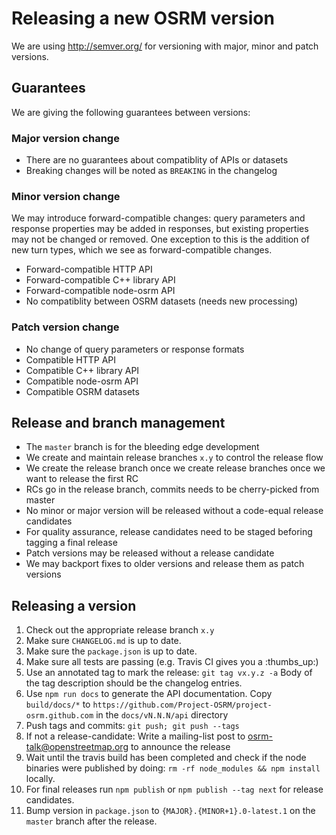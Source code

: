 # Releasing a new OSRM version

We are using http://semver.org/ for versioning with major, minor and patch versions.

## Guarantees

We are giving the following guarantees between versions:

### Major version change

- There are no guarantees about compatiblity of APIs or datasets
- Breaking changes will be noted as `BREAKING` in the changelog

### Minor version change

We may introduce forward-compatible changes: query parameters and response properties may be added in responses, but existing properties may not be changed or removed. One exception to this is the addition of new turn types, which we see as forward-compatible changes.

- Forward-compatible HTTP API
- Forward-compatible C++ library API
- Forward-compatible node-osrm API
- No compatiblity between OSRM datasets (needs new processing)

### Patch version change

- No change of query parameters or response formats
- Compatible HTTP API
- Compatible C++ library API
- Compatible node-osrm API
- Compatible OSRM datasets

## Release and branch management

- The `master` branch is for the bleeding edge development
- We create and maintain release branches `x.y` to control the release flow
- We create the release branch once we create release branches once we want to release the first RC
- RCs go in the release branch, commits needs to be cherry-picked from master
- No minor or major version will be released without a code-equal release candidates
- For quality assurance, release candidates need to be staged beforing tagging a final release
- Patch versions may be released without a release candidate
- We may backport fixes to older versions and release them as patch versions

## Releasing a version

1. Check out the appropriate release branch `x.y`
2. Make sure `CHANGELOG.md` is up to date.
3. Make sure the `package.json` is up to date.
4. Make sure all tests are passing (e.g. Travis CI gives you a :thumbs_up:)
5. Use an annotated tag to mark the release: `git tag vx.y.z -a` Body of the tag description should be the changelog entries.
6. Use `npm run docs` to generate the API documentation.  Copy `build/docs/*` to `https://github.com/Project-OSRM/project-osrm.github.com` in the `docs/vN.N.N/api` directory
7. Push tags and commits: `git push; git push --tags`
8. If not a release-candidate: Write a mailing-list post to osrm-talk@openstreetmap.org to announce the release
9. Wait until the travis build has been completed and check if the node binaries were published by doing:
    `rm -rf node_modules && npm install` locally.
10. For final releases run `npm publish` or `npm publish --tag next` for release candidates.
11. Bump version in `package.json` to `{MAJOR}.{MINOR+1}.0-latest.1` on the `master` branch after the release.
